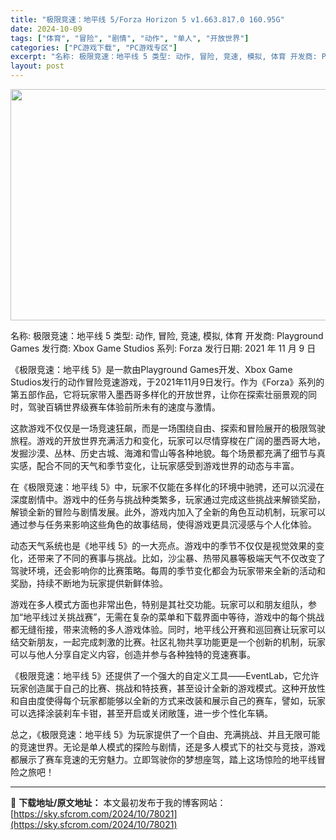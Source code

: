 ```yaml
---
title: "极限竞速：地平线 5/Forza Horizon 5 v1.663.817.0 160.95G"
date: 2024-10-09
tags: ["体育", "冒险", "剧情", "动作", "单人", "开放世界"]
categories: ["PC游戏下载", "PC游戏专区"]
excerpt: "名称: 极限竞速：地平线 5 类型: 动作, 冒险, 竞速, 模拟, 体育 开发商: Playground Games 发行商: Xbox Game Studios 系列: Forza 发行日期: 2021 年 11 月 9 日 《极限竞速：地平线 5》是一款由Playground Games开发、&hellip;"
layout: post
---
```


<img class="aligncenter size-full wp-image-78022" src="https://sky.sfcrom.com/wp-content/uploads/2024/10/2024100908124972.webp" alt="" width="660" height="370" />

名称: 极限竞速：地平线 5
类型: 动作, 冒险, 竞速, 模拟, 体育
开发商: Playground Games
发行商: Xbox Game Studios
系列: Forza
发行日期: 2021 年 11 月 9 日

《极限竞速：地平线 5》是一款由Playground Games开发、Xbox Game Studios发行的动作冒险竞速游戏，于2021年11月9日发行。作为《Forza》系列的第五部作品，它将玩家带入墨西哥多样化的开放世界，让你在探索壮丽景观的同时，驾驶百辆世界级赛车体验前所未有的速度与激情。

这款游戏不仅仅是一场竞速狂飙，而是一场围绕自由、探索和冒险展开的极限驾驶旅程。游戏的开放世界充满活力和变化，玩家可以尽情穿梭在广阔的墨西哥大地，发掘沙漠、丛林、历史古城、海滩和雪山等各种地貌。每个场景都充满了细节与真实感，配合不同的天气和季节变化，让玩家感受到游戏世界的动态与丰富。

在《极限竞速：地平线 5》中，玩家不仅能在多样化的环境中驰骋，还可以沉浸在深度剧情中。游戏中的任务与挑战种类繁多，玩家通过完成这些挑战来解锁奖励，解锁全新的冒险与剧情发展。此外，游戏内加入了全新的角色互动机制，玩家可以通过参与任务来影响这些角色的故事结局，使得游戏更具沉浸感与个人化体验。

动态天气系统也是《地平线 5》的一大亮点。游戏中的季节不仅仅是视觉效果的变化，还带来了不同的赛事与挑战。比如，沙尘暴、热带风暴等极端天气不仅改变了驾驶环境，还会影响你的比赛策略。每周的季节变化都会为玩家带来全新的活动和奖励，持续不断地为玩家提供新鲜体验。

游戏在多人模式方面也非常出色，特别是其社交功能。玩家可以和朋友组队，参加“地平线过关挑战赛”，无需在复杂的菜单和下载界面中等待，游戏中的每个挑战都无缝衔接，带来流畅的多人游戏体验。同时，地平线公开赛和巡回赛让玩家可以结交新朋友，一起完成刺激的比赛。社区礼物共享功能更是一个创新的机制，玩家可以与他人分享自定义内容，创造并参与各种独特的竞速赛事。

《极限竞速：地平线 5》还提供了一个强大的自定义工具——EventLab，它允许玩家创造属于自己的比赛、挑战和特技赛，甚至设计全新的游戏模式。这种开放性和自由度使得每个玩家都能够以全新的方式来改装和展示自己的赛车，譬如，玩家可以选择涂装刹车卡钳，甚至开启或关闭敞篷，进一步个性化车辆。

总之，《极限竞速：地平线 5》为玩家提供了一个自由、充满挑战、并且无限可能的竞速世界。无论是单人模式的探险与剧情，还是多人模式下的社交与竞技，游戏都展示了赛车竞速的无穷魅力。立即驾驶你的梦想座驾，踏上这场惊险的地平线冒险之旅吧！

---
📖 **下载地址/原文地址：** 本文最初发布于我的博客网站：[https://sky.sfcrom.com/2024/10/78021](https://sky.sfcrom.com/2024/10/78021)
